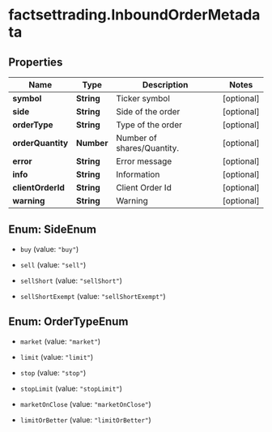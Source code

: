 # factsettrading.InboundOrderMetadata

## Properties

Name | Type | Description | Notes
------------ | ------------- | ------------- | -------------
**symbol** | **String** | Ticker symbol | [optional] 
**side** | **String** | Side of the order | [optional] 
**orderType** | **String** | Type of the order | [optional] 
**orderQuantity** | **Number** | Number of shares/Quantity. | [optional] 
**error** | **String** | Error message | [optional] 
**info** | **String** | Information | [optional] 
**clientOrderId** | **String** | Client Order Id | [optional] 
**warning** | **String** | Warning | [optional] 



## Enum: SideEnum


* `buy` (value: `"buy"`)

* `sell` (value: `"sell"`)

* `sellShort` (value: `"sellShort"`)

* `sellShortExempt` (value: `"sellShortExempt"`)





## Enum: OrderTypeEnum


* `market` (value: `"market"`)

* `limit` (value: `"limit"`)

* `stop` (value: `"stop"`)

* `stopLimit` (value: `"stopLimit"`)

* `marketOnClose` (value: `"marketOnClose"`)

* `limitOrBetter` (value: `"limitOrBetter"`)




